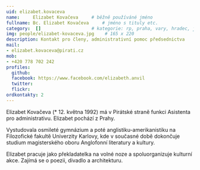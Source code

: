 ```yaml
---
uid: elizabet.kovaceva
name:     Elizabet Kovačeva 	# běžně používáné jméno
fullname: Bc. Elizabet Kovačeva  	# jméno s tituly etc.
category:  []               	# kategorie: rp, praha, vary, hradec, jmk, senat
img: people/elizabet-kovaceva.jpg    # 165 x 220
description: Kontakt pro členy, administrativní pomoc předsednictva           	# kratký popis, max 160 znaků
mail:
- elizabet.kovaceva@pirati.cz
mob:
- +420 778 702 242
profiles:
  github:    
  facebook: https://www.facebook.com/elizabeth.anvil
  twitter: 	
  flickr:
ordkontakty: 2
---
```


Elizabet Kovačeva (* 12. května 1992) má v Pirátské straně funkci Asistenta pro administrativu. Elizabet pochází z Prahy.

Vystudovala osmileté gymnázium a poté anglistiku-amerikanistiku na Filozofické fakultě Univerzity Karlovy, kde v současné době dokončuje studium magisterského oboru Anglofonní literatury a kultury.

Elizabet pracuje jako překladatelka na volné noze a spoluorganizuje kulturní akce. Zajímá se o poezii, divadlo a architekturu.
